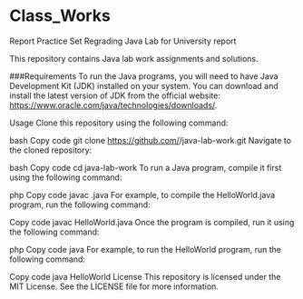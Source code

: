 # Class_Works
Report Practice Set Regrading Java Lab for University report

This repository contains Java lab work assignments and solutions.

###Requirements
To run the Java programs, you will need to have Java Development Kit (JDK) installed on your system. You can download and install the latest version of JDK from the official website: https://www.oracle.com/java/technologies/downloads/.

Usage
Clone this repository using the following command:

bash
Copy code
git clone https://github.com/<username>/java-lab-work.git
Navigate to the cloned repository:

bash
Copy code
cd java-lab-work
To run a Java program, compile it first using the following command:

php
Copy code
javac <filename>.java
For example, to compile the HelloWorld.java program, run the following command:

Copy code
javac HelloWorld.java
Once the program is compiled, run it using the following command:

php
Copy code
java <filename>
For example, to run the HelloWorld program, run the following command:

Copy code
java HelloWorld
License
This repository is licensed under the MIT License. See the LICENSE file for more information.
